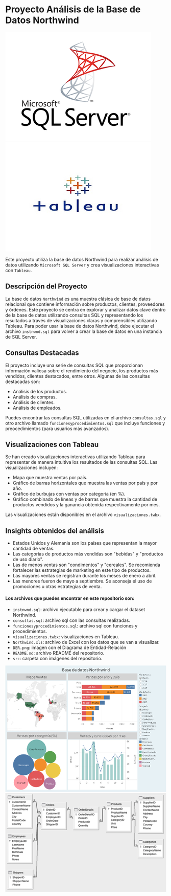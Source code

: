 # Proyecto Análisis de la Base de Datos Northwind 

![](https://github.com/federicomolina86/Northwind_SQL_Tableau/blob/main/src/MSQLS.png) ![](https://github.com/federicomolina86/Northwind_SQL_Tableau/blob/main/src/Tableau.jpg)

Este proyecto utiliza la base de datos Northwind para realizar análisis de datos utilizando `Microsoft SQL Server` y crea visualizaciones interactivas con `Tableau`.

## Descripción del Proyecto
La base de datos `Northwind` es una muestra clásica de base de datos relacional que contiene información sobre productos, clientes, proveedores y órdenes. Este proyecto se centra en explorar y analizar datos clave dentro de la base de datos utilizando consultas SQL y representando los resultados a través de visualizaciones claras y comprensibles utilizando Tableau. Para poder usar la base de datos Northwind, debe ejecutar el archivo `instnwnd.sql` para volver a crear la base de datos en una instancia de SQL Server.

## Consultas Destacadas
El proyecto incluye una serie de consultas SQL que proporcionan información valiosa sobre el rendimiento del negocio, los productos más vendidos, clientes destacados, entre otros. Algunas de las consultas destacadas son:
- Análisis de los productos.
- Análisis de compras.
- Análisis de clientes.
- Análisis de empleados.

Puedes encontrar las consultas SQL utilizadas en el archivo `consultas.sql` y otro archivo llamado `funcionesyprocedimientos.sql` que incluye funciones y preocedimientos (para usuarios más avanzados).

## Visualizaciones con Tableau
Se han creado visualizaciones interactivas utilizando Tableau para representar de manera intuitiva los resultados de las consultas SQL. Las visualizaciones incluyen:
- Mapa que muestra ventas por país.
- Gráfico de barras horizontales que muestra las ventas por país y por año.
- Gráfico de burbujas con ventas por categoría (en %).
- Gráfico combinado de líneas y de barras que muestra la cantidad de productos vendidos y la ganancia obtenida respectivamente por mes.

Las visualizaciones están disponibles en el archivo `visualizaciones.twbx`.

## Insights obtenidos del análisis
- Estados Unidos y Alemania son los países que representan la mayor cantidad de ventas.
- Las categorías de productos más vendidas son "bebidas" y "productos de uso diario".
- Las de menos ventas son "condimentos" y "cereales". Se recomienda fortalecer las estrategias de marketing en este tipo de productos.
- Las mayores ventas se registran durante los meses de enero a abril.
- Las menores fueron de mayo a septiembre. Se aconseja el uso de promociones u otras estrategias de venta.

#### Los archivos que puedes encontrar en este repositorio son:
- `instnwnd.sql`: archivo ejecutable para crear y cargar el dataset Northwind.
- `consultas.sql`: archivo sql con las consultas realizadas.
- `funcionesyprocedimientos.sql`: archivo sql con funciones y procedimientos.
- `visualizaciones.twbx`: visualizaciones en Tableau.
- `Northwind.xls`: archivo de Excel con los datos que se van a visualizar.
- `DER.png`: imagen con el Diagrama de Entidad-Relación
- `README.md`: archivo README del repositorio.
- `src`: carpeta con imágenes del repositorio.

![](https://github.com/federicomolina86/Northwind_SQL_Tableau/blob/main/src/visualizaciones.png)
![](https://github.com/federicomolina86/Northwind_SQL_Tableau/blob/main/DER.png)
